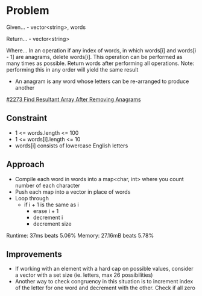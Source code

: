 
# Problem
Given...
    - vector\<string>, words

Return...
    - vector\<string>

Where...
In an operation if any index of words, in which words\[i] and words\[i - 1] are
anagrams, delete words\[i]. This operation can be performed as many times as
possible. Return words after performing all operations.
Note: performing this in any order will yield the same result
- An anagram is any word whose letters can be re-arranged to produce another

[\#2273 Find Resultant Array After Removing Anagrams](https://leetcode.com/problems/find-resultant-array-after-removing-anagrams/description/?envType=daily-question&envId=2025-10-13)

## Constraint
- 1 <= words.length <= 100
- 1 <= words\[i].length <= 10
- words\[i] consists of lowercase English letters

## Approach
- Compile each word in words into a map\<char, int> where you count number of
each character
- Push each map into a vector in place of words
- Loop through
    - if i + 1 is the same as i
        - erase i + 1
        - decrement i
        - decrement size

Runtime:
37ms beats 5.06%
Memory:
27.16mB beats 5.78%

## Improvements
- If working with an element with a hard cap on possible values, consider
a vector with a set size \(ie. letters, max 26 possibilities)
- Another way to check congruency in this situation is to increment index
of the letter for one word and decrement with the other. Check if all zero
